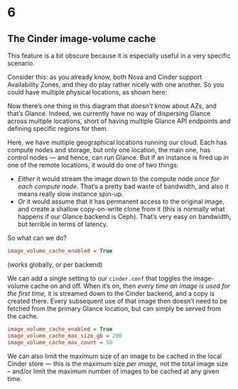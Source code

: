 # 6

## The Cinder image-volume cache

<!-- Note -->
This feature is a bit obscure because it is especially useful in a
very specific scenario.

Consider this: as you already know, both Nova and Cinder support
Availability Zones, and they do play rather nicely with one
another. So you could have multiple physical locations, as shown here:


<!-- .slide: data-background="images/cinder-image-volume-cache.svg" data-background-size="contain" -->

<!-- Note -->
Now there’s one thing in this diagram that *doesn’t* know about AZs,
and that’s Glance. Indeed, we currently have no way of dispersing
Glance across multiple locations, short of having multiple Glance API
endpoints and defining specific regions for them.

Here, we have multiple geographical locations running our cloud. Each
has compute nodes and storage, but only one location, the main one,
has control nodes — and hence, can run Glance. But if an instance is
fired up in one of the remote locations, it would do one of two
things:

* _Either_ it would stream the image down to the compute node _once
  for each compute node._ That’s a pretty bad waste of bandwidth, and
  also it means really slow instance spin-up.
* _Or_ it would assume that it has permanent access to the original
  image, and create a shallow copy-on-write clone from it (this is
  normally what happens if our Glance backend is Ceph). That’s very
  easy on bandwidth, but terrible in terms of latency.

So what can we do?


```ini
image_volume_cache_enabled = True
```
(works globally, or per backend)

<!-- Note -->
We can add a single setting to our `cinder.conf` that toggles the
image-volume cache on and off. When it’s on, then _every time an image
is used for the first time,_ it is streamed down to the Cinder
backend, and a copy is created there. Every subsequent use of that
image then doesn’t need to be fetched from the primary Glance
location, but can simply be served from the cache.


```ini
image_volume_cache_enabled = True
image_volume_cache_max_size_gb = 200
image_volume_cache_max_count = 50
```

<!-- Note -->
We can also limit the maximum size of an image to be cached in the
local Cinder store — this is the maximum size _per image,_ not the
total image size – and/or limit the maximum number of images to be
cached at any given time. 
